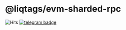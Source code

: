# @liqtags/evm-sharded-rpc

![Hits](https://hits.seeyoufarm.com/api/count/incr/badge.svg?url=https://github.com/liqtags/EVMShardedRPC&count_bg=%2379C83D&title_bg=%23555555&icon=mediafire.svg&icon_color=%23E7E7E7&title=HITS&edge_flat=false)
[![telegram badge](https://img.shields.io/badge/liquidtags-grey?style=flat&logo=telegram)](https://t.me/liquidtags) <br>
